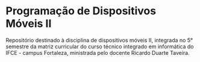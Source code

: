 # Programação de Dispositivos Móveis II
  Repositório destinado à disciplina de dispositivos móveis II, integrada no 5° semestre da matriz curricular do curso técnico integrado em informática do IFCE - campus Fortaleza, ministrada pelo docente Ricardo Duarte Taveira.
